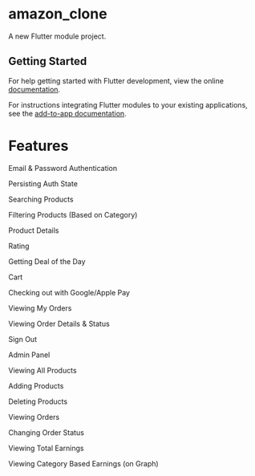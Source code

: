 # amazon_clone

A new Flutter module project.

## Getting Started

For help getting started with Flutter development, view the online
[documentation](https://flutter.dev/).

For instructions integrating Flutter modules to your existing applications,
see the [add-to-app documentation](https://flutter.dev/docs/development/add-to-app).

# Features

Email & Password Authentication

Persisting Auth State

Searching Products

Filtering Products (Based on Category)

Product Details

Rating

Getting Deal of the Day

Cart

Checking out with Google/Apple Pay

Viewing My Orders

Viewing Order Details & Status

Sign Out

Admin Panel

Viewing All Products

Adding Products

Deleting Products

Viewing Orders

Changing Order Status

Viewing Total Earnings

Viewing Category Based Earnings (on Graph)